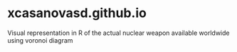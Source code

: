 # xcasanovasd.github.io
Visual representation in R of the actual nuclear weapon available worldwide using voronoi diagram
